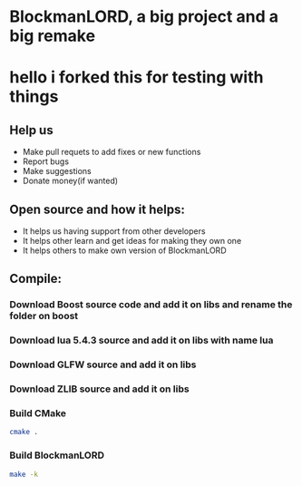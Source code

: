 # BlockmanLORD, a big project and a big remake

# hello i forked this for testing with things

## Help us

- Make pull requets to add fixes or new functions
- Report bugs
- Make suggestions
- Donate money(if wanted)

## Open source and how it helps:

- It helps us having support from other developers
- It helps other learn and get ideas for making they own one
- It helps others to make own version of BlockmanLORD

## Compile:

### Download Boost source code and add it on libs and rename the folder on boost

### Download lua 5.4.3 source and add it on libs with name lua

### Download GLFW source and add it on libs

### Download ZLIB source and add it on libs

### Build CMake

```bash
cmake .
```
### Build BlockmanLORD

```bash
make -k
```
